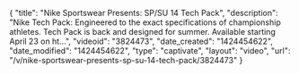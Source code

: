 {
    "title": "Nike Sportswear Presents: SP\/SU 14 Tech Pack",
    "description": "Nike Tech Pack: Engineered to the exact specifications of championship athletes. Tech Pack is back and designed for summer. Available starting April 23 on ht...",
    "videoid": "3824473",
    "date_created": "1424454622",
    "date_modified": "1424454622",
    "type": "captivate",
    "layout": "video",
    "url": "\/v\/nike-sportswear-presents-sp-su-14-tech-pack\/3824473"
}